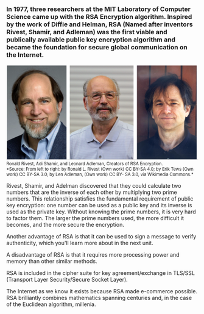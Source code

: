 

### In 1977, three researchers at the MIT Laboratory of Computer Science came up with the RSA Encryption algorithm. Inspired by the work of Diffie and Helman, RSA (Named after inventors Rivest, Shamir, and Adleman) was the first viable and publically available public key encryption algorithm and became the foundation for secure global communication on the Internet.

<figure class="snippetimg" style="margin: 0 auto;width:100%">
  <img src=".guides/img/RivestShamirAdleman.PNG"  alt="Ronald Rivest, Adi Shamir, and Leonard Adleman, Creators of RSA Encryption. . *Source: From left to right: by Ronald L. Rivest (Own work) CC BY-SA 4.0; by Erik Tews (Own work) CC BY-SA 3.0; by Len Adleman, (Own work) CC BY- SA 3.0, via Wikimedia Commons.*
">
  <figcaption style="font-size: 0.8em; text-align: left;">Ronald Rivest, Adi Shamir, and Leonard Adleman, Creators of RSA Encryption. 
<br>
*Source: From left to right: by Ronald L. Rivest (Own work) CC BY-SA 4.0; by Erik Tews (Own work) CC BY-SA 3.0; by Len Adleman, (Own work) CC BY- SA 3.0, via Wikimedia Commons.*</figcaption>
</figure>

Rivest, Shamir, and Adelman discovered that they could calculate two numbers that are the inverse of each other by multiplying two prime numbers. This relationship satisfies the fundamental requirement of public key encryption: one number can be used as a public key and its inverse is used as the private key. Without knowing the prime numbers, it is very hard to factor them.  The larger the prime numbers used, the more difficult it becomes, and the more secure the encryption. 

Another advantage of RSA is that it can be used to sign a message to verify authenticity, which you'll learn more about in the next unit.

A disadvantage of RSA is that it requires more processing power and memory than other similar methods.

RSA is included in the cipher suite for key agreement/exchange in TLS/SSL (Transport Layer Security/Secure Socket Layer). 

The Internet as we know it exists because RSA made e-commerce possible. RSA brilliantly combines mathematics spanning centuries and, in the case of the Euclidean algorithm, millenia.


